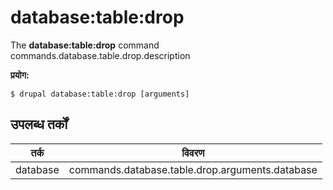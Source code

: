 # database:table:drop
The **database:table:drop** command commands.database.table.drop.description

**प्रयोग:**
```
$ drupal database:table:drop [arguments] 
```

## उपलब्ध तर्कों  
तर्क | विवरण
---------|-------------
database | commands.database.table.drop.arguments.database
